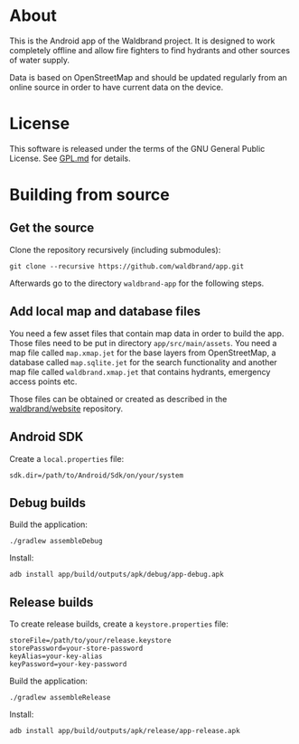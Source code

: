 # About

This is the Android app of the Waldbrand project.
It is designed to work completely offline and allow fire fighters
to find hydrants and other sources of water supply.

Data is based on OpenStreetMap and should be updated regularly from
an online source in order to have current data on the device.

# License

This software is released under the terms of the GNU General Public
License. See [GPL.md](GPL.md) for details.

# Building from source

## Get the source

Clone the repository recursively (including submodules):

    git clone --recursive https://github.com/waldbrand/app.git

Afterwards go to the directory `waldbrand-app` for the following
steps.

## Add local map and database files

You need a few asset files that contain map data in order to build the app.
Those files need to be put in directory
`app/src/main/assets`.
You need a map file called `map.xmap.jet` for the base layers from
OpenStreetMap, a database called `map.sqlite.jet` for the search
functionality and another map file called `waldbrand.xmap.jet`
that contains hydrants, emergency access points etc.

Those files can be obtained or created as described in the
[waldbrand/website](https://github.com/waldbrand/website)
repository.

## Android SDK

Create a `local.properties` file:

    sdk.dir=/path/to/Android/Sdk/on/your/system

## Debug builds

Build the application:

    ./gradlew assembleDebug

Install:

    adb install app/build/outputs/apk/debug/app-debug.apk

## Release builds

To create release builds, create a `keystore.properties` file:

    storeFile=/path/to/your/release.keystore
    storePassword=your-store-password
    keyAlias=your-key-alias
    keyPassword=your-key-password

Build the application:

    ./gradlew assembleRelease

Install:

    adb install app/build/outputs/apk/release/app-release.apk
